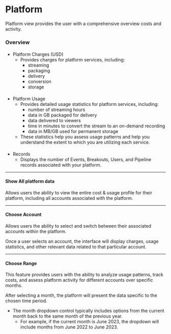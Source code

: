 # Platform
Platform view provides the user with a comprehensive overview costs and activity.
### Overview
####
* Platform Charges (USD)
  - Provides charges for platform services, including:
    - streaming
    - packaging
    - delivery
    - conversion
    - storage
####
* Platform Usage
  - Provides detailed usage statistics for platform services, including:
    - number of streaming hours
    - data in GB packaged for delivery
    - data delivered to viewers
    - time in minutes to convert the stream to an on-demand recording
    - data in MB/GB used for permanent storage
  - These statistics help you assess usage patterns and help you understand the extent to which you are utilizing each service.
####
* Records
  - Displays the number of Events, Breakouts, Users, and Pipeline records associated with your platform.
---

#### Show All platform data
Allows users the ability to view the entire cost & usage profile for their platform, including all accounts associated with the platform.

---

#### Choose Account

Allows users the ability to select and switch between their associated accounts within the platform.

Once a user selects an account, the interface will display charges, usage statistics, and other relevant data related to that particular account.

---

#### Choose Range

This feature provides users with the ability to analyze usage patterns, track costs, and assess platform activity for different accounts over specific months.

After selecting a month, the platform will present the data specific to the chosen time period.

* The month dropdown control typically includes options from the current month back to the same month of the previous year.
  - For example, if the current month is June 2023, the dropdown will include months from June 2022 to June 2023.

  
